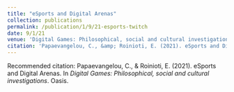 ```yaml
---
title: "eSports and Digital Arenas"
collection: publications
permalink: /publication/1/9/21-esports-twitch
date: 9/1/21
venue: 'Digital Games: Philosophical, social and cultural investigations'
citation: 'Papaevangelou, C., &amp; Roinioti, E. (2021). eSports and Digital Arenas. In <i>Digital Games: Philosophical, social and cultural investigations</i>. Oasis.'
---
```

Recommended citation: Papaevangelou, C., & Roinioti, E. (2021). eSports and Digital Arenas. In <i>Digital Games: Philosophical, social and cultural investigations</i>. Oasis.